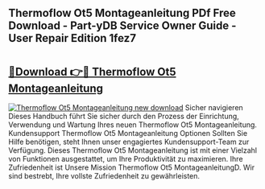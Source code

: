## Thermoflow Ot5 Montageanleitung PDf Free Download - Part-yDB Service Owner Guide - User Repair Edition 1fez7

# <h2><a href="http://df7ifc.blite.top/?on=Thermoflow+Ot5+Montageanleitung">🔗Download 👉🔴 Thermoflow Ot5 Montageanleitung</a></h2>

[![Thermoflow Ot5 Montageanleitung new download](https://i.imgur.com/lujVjoI.png)](http://df7ifc.blite.top/?on=Thermoflow+Ot5+Montageanleitung)
Sicher navigieren Dieses Handbuch führt Sie sicher durch den Prozess der Einrichtung, Verwendung und Wartung Ihres neuen Thermoflow Ot5 Montageanleitung. Kundensupport Thermoflow Ot5 Montageanleitung Optionen Sollten Sie Hilfe benötigen, steht Ihnen unser engagiertes Kundensupport-Team zur Verfügung. Dieses Thermoflow Ot5 Montageanleitung ist mit einer Vielzahl von Funktionen ausgestattet, um Ihre Produktivität zu maximieren. Ihre Zufriedenheit ist Unsere Mission Thermoflow Ot5 MontageanleitungD. Wir sind bestrebt, Ihre vollste Zufriedenheit zu gewährleisten.
